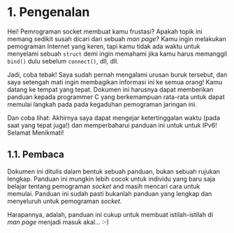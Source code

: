 # 1. Pengenalan

Hei! Pemrograman socket membuat kamu frustasi? Apakah topik ini memang sedikit
susah dicari dari sebuah _man page_? Kamu ingin melakukan pemograman Internet
yang keren, tapi kamu tidak ada waktu untuk menyelami sebuah `struct` demi
ingin memahami jika kamu harus memanggil `bind()` dulu sebelum `connect()`,
dll, dll.

Jadi, coba tebak! Saya sudah pernah mengalami urusan buruk tersebut, dan saya
setengah mati ingin membagikan informasi ini ke semua orang! Kamu datang ke
tempat yang tepat. Dokumen ini harusnya dapat memberikan panduan kepada
programmer C yang berkemampuan rata-rata untuk dapat memulai langkah pada
pada kegaduhan pemograman jaringan ini.

Dan coba lihat: Akhirnya saya dapat mengejar ketertinggalan waktu
(pada saat yang tepat juga!) dan memperbaharui panduan ini untuk untuk IPv6!
Selamat Menikmati!

## 1.1. Pembaca

Dokumen ini ditulis dalam bentuk sebuah panduan, bukan sebuah rujukan lengkap.
Panduan ini mungkin lebih cocok untuk individu yang baru saja belajar tentang
pemograman _socket_ and masih mencari cara untuk memulai. Panduan ini sudah
pasti bukanlah panduan yang lengkap dan menyeluruh untuk pemograman _socket_.

Harapannya, adalah, panduan ini cukup untuk membuat istilah-istilah di
_man page_ menjadi masuk akal... :-)